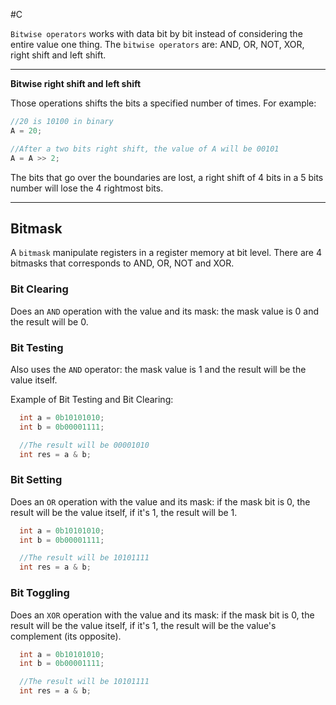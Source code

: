 #C

`Bitwise operators` works with data bit by bit instead of considering the entire value one thing. The `bitwise operators` are: AND, OR, NOT, XOR, right shift and left shift.

----------------------

**Bitwise right shift and left shift**

Those operations shifts the bits a specified number of times. For example:

```C
//20 is 10100 in binary
A = 20;

//After a two bits right shift, the value of A will be 00101
A = A >> 2;
```
The bits that go over the boundaries are lost, a right shift of 4 bits in a 5 bits number will lose the 4 rightmost bits.

------------------------------

## Bitmask

A `bitmask` manipulate registers in a register memory at bit level. There are 4 bitmasks that corresponds to AND, OR, NOT and XOR.

### Bit Clearing

Does an `AND` operation with the value and its mask: the mask value is 0 and the result will be 0.

### Bit Testing

Also uses the `AND` operator: the mask value is 1 and the result will be the value itself.

Example of Bit Testing and Bit Clearing:

```C
  int a = 0b10101010;
  int b = 0b00001111;

  //The result will be 00001010
  int res = a & b;
```

### Bit Setting

Does an `OR` operation with the value and its mask: if the mask bit is 0, the result will be the value itself, if it's 1, the result will be 1.

```C
  int a = 0b10101010;
  int b = 0b00001111;

  //The result will be 10101111
  int res = a & b;
```

### Bit Toggling

Does an `XOR` operation with the value and its mask: if the mask bit is 0, the result will be the value itself, if it's 1, the result will be the value's complement (its opposite).

```C
  int a = 0b10101010;
  int b = 0b00001111;

  //The result will be 10101111
  int res = a & b;
```
